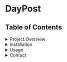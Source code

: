# DayPost

## Table of Contents
<details markdown="1"> 
<summary>Project Overview
</summary>

Built on the Flask framework, DayPost is a real-time messaging application crafted to streamline and enhance swift chat conversations. Its user-friendly interface empowers users to engage in instant messaging effortlessly.

DayPost, powered by Flask, establishes a robust foundation for real-time chat applications. This foundation allows users to concentrate on meaningful conversations with friends, colleagues, or anyone they wish to connect with in real time.

DayPost contains user-centric features, including a secure login/register system, user-following functionality, and a blog posting feature. DayPost is built for real-time communication and simplifies the process of chatting with others.
</details>


<details markdown="1"> 
<summary>Installation
</summary>

To get started with DayPost, follow these steps to install and set up the project in your local development environment:

1. **Clone the Repository**: 
   - Clone the DayPost repository from GitHub using the following command:
     ```
     git clone https://github.com/NeelarghyaK/DayPost.git
     ```

2. **Navigate to the Project Directory**: 
   - Move into the project directory using the following command:
     ```
     cd DayPost
     ```

3. **Create and Activate a Virtual Environment (Optional but Recommended)**: 
   - To manage dependencies effectively, consider using a virtual environment. Use the following commands to create and activate one:

For Windows:
python -m venv venv
venv\Scripts\activate

For macOS/Linux:
python3 -m venv venv
source venv/bin/activate


4. **Initialize the Database**: 
- DayPost uses a database to store chat messages and user information. Initialize the database by running these commands:
  ```
  flask db init
  flask db migrate
  flask db upgrade
  ```

5. **Start the Flask Development Server**: 
- Launch the Flask development server with the following command:
  ```
  flask run
  ```

6. **Access DayPost**: 
- Open your web browser and visit http://localhost:8030 to access DayPost locally. You'll see the DayPost chat interface.

These instructions assume you have Python and pip installed on your system.
</details>
<details markdown="1"> 
<summary>Usage
</summary>

To use DayPost effectively, follow these guidelines:

1. **Registration**: Start by registering for a new account on DayPost. Provide the necessary details to create your account.

2. **Login**: After registering, log in to your account using your credentials. DayPost will authenticate your credentials and grant you access to the chat interface.

3. **Chat Conversations**: Use the chat interface to engage in real-time conversations with other users. Select a user from the list, type your message, and click "Send" to initiate a chat.

4. **Receive Messages**: Messages sent to you will appear in the chat interface.

5. **Log Out**: Log out of your DayPost account when you're done with your chat session to keep your account secure.

</details>

<details markdown="1"> 
<summary>Contact
</summary>

Feel free to drop suggestions at neelarghyak10@gmail.com
</details>

